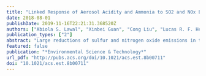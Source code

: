 ```yaml
---
title: "Linked Response of Aerosol Acidity and Ammonia to SO2 and NOx Emissions Reductions in the US"
date: 2018-08-01
publishDate: 2019-11-16T22:21:31.368520Z
authors: ["Abiola S. Lawal", "Xinbei Guan", "Cong Liu", "Lucas R. F. Henneman", "Petros Vasilakos", "Vasudha Bhogineni", "Rodney J. Weber", "Athanasios Nenes", "Armistead G. Russell"]
publication_types: ["2"]
abstract: "Large reductions of sulfur and nitrogen oxide emissions in the United States have led to considerable improvements in air quality, though recent analyses in the Southeastern United States have shown little response of aerosol pH to these reductions. This study examines the effects of reduced emissions on the trend of aerosol acidity in fine particulate matter (PM2.5), at a nationwide scale, using ambient concentration data from three monitoring networks–the Ammonia Monitoring Network (AMoN), the Clean Air Status and Trends network (CASTNET) and the Southeastern Aerosol Research and Characterization Network (SEARCH), in conjunction with thermodynamic (ISORROPIA-II) and chemical transport (CMAQ) model results. Sulfate and ammonium experienced similar and significant decreases with little change in pH, neutralization ratio (f = [NH4+]/2[SO42–] + [NO3–]), or nitrate. Oak Grove, MS was the only SEARCH site showing statistically significant pH changes in the Southeast region where small increases in pH (0.003–0..."
featured: false
publication: "*Environmental Science & Technology*"
url_pdf: "http://pubs.acs.org/doi/10.1021/acs.est.8b00711"
doi: "10.1021/acs.est.8b00711"
---
```


